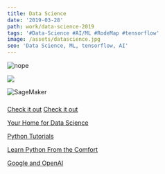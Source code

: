 ```yaml
---
title: Data Science
date: '2019-03-28'
path: work/data-science-2019
tags: '#Data-Science #AI/ML #RodeMap #tensorflow'
image: /assets/datascience.jpg
seo: 'Data Science, ML, tensorflow, AI'
---
```

![nope](/assets/Tensorflow-docs.jpg)

![](/assets/tensor.png)

![](/assets/ml.jpg "SageMaker")

### 

[Check it out](https://hackernoon.com/how-it-feels-to-learn-data-science-in-2019-50a7200f4129)
[Check it out](https://www.techrepublic.com/article/how-to-become-a-machine-learning-engineer-a-cheat-sheet)

[Your Home for Data Science](https://www.kaggle.com)

[Python Tutorials](https://realpython.com)

[Learn Python From the Comfort](https://codechalleng.es)

[Google and OpenAI](https://www.theverge.com/2019/3/6/18251274/ai-artificial-intelligence-tool-machine-vision-algorithms)
